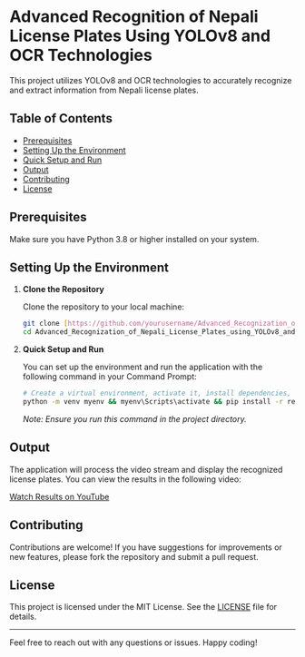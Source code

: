 # Advanced Recognition of Nepali License Plates Using YOLOv8 and OCR Technologies

This project utilizes YOLOv8 and OCR technologies to accurately recognize and extract information from Nepali license plates.

## Table of Contents

- [Prerequisites](#prerequisites)
- [Setting Up the Environment](#setting-up-the-environment)
- [Quick Setup and Run](#quick-setup-and-run)
- [Output](#output)
- [Contributing](#contributing)
- [License](#license)

## Prerequisites

Make sure you have Python 3.8 or higher installed on your system.

## Setting Up the Environment

1. **Clone the Repository**

   Clone the repository to your local machine:

   ```bash
   git clone [https://github.com/yourusername/Advanced_Recognization_of_Nepali_License_Plates_using_YOLOv8_and_OCR_Technologies.git](https://github.com/Er-Thomas007/Machine_Learning_for_Analyzing_Student_Academic_Performance.git)
   cd Advanced_Recognization_of_Nepali_License_Plates_using_YOLOv8_and_OCR_Technologies
   ```

2. **Quick Setup and Run**

   You can set up the environment and run the application with the following command in your Command Prompt:

   ```bash
   # Create a virtual environment, activate it, install dependencies, and run the application
   python -m venv myenv && myenv\Scripts\activate && pip install -r requirements.txt && python app.py
   ```

   *Note: Ensure you run this command in the project directory.*

## Output

The application will process the video stream and display the recognized license plates. You can view the results in the following video:

[Watch Results on YouTube](https://youtu.be/pt7mM_tbEBI)

## Contributing

Contributions are welcome! If you have suggestions for improvements or new features, please fork the repository and submit a pull request.

## License

This project is licensed under the MIT License. See the [LICENSE](LICENSE) file for details.

---

Feel free to reach out with any questions or issues. Happy coding!
